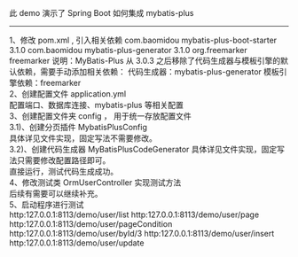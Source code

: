 此 demo 演示了 Spring Boot 如何集成 mybatis-plus
________________________________________________

1、修改 pom.xml , 引入相关依赖
    <dependencies>
        <dependency>
            <groupId>com.baomidou</groupId>
            <artifactId>mybatis-plus-boot-starter</artifactId>
            <version>3.1.0</version>
        </dependency>
        <dependency>
            <groupId>com.baomidou</groupId>
            <artifactId>mybatis-plus-generator</artifactId>
            <version>3.1.0</version>
        </dependency>
        <dependency>
            <groupId>org.freemarker</groupId>
            <artifactId>freemarker</artifactId>
        </dependency>
    </dependencies>
    说明：MyBatis-Plus 从 3.0.3 之后移除了代码生成器与模板引擎的默认依赖，需要手动添加相关依赖：
         代码生成器：mybatis-plus-generator
         模板引擎依赖：freemarker  
2、创建配置文件 application.yml  
    配置端口、数据库连接、mybatis-plus 等相关配置  
3、创建配置文件夹 config ， 用于统一存放配置文件  
    3.1)、创建分页插件 MybatisPlusConfig  
        具体详见文件实现，固定写法不需要修改。  
    3.2)、创建代码生成器 MyBatisPlusCodeGenerator
        具体详见文件实现，固定写法只需要修改配置路径即可。  
        直接运行，测试代码生成成功。  
4、修改测试类 OrmUserController 实现测试方法  
    后续有需要可以继续补充。    
5、启动程序进行测试  
    http:127.0.0.1:8113/demo/user/list
    http:127.0.0.1:8113/demo/user/page
    http:127.0.0.1:8113/demo/user/pageCondition
    http:127.0.0.1:8113/demo/user/byId/3
    http:127.0.0.1:8113/demo/user/insert
    http:127.0.0.1:8113/demo/user/update  
    